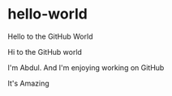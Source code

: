 # hello-world
Hello to the GitHub World

Hi to the GitHub world

I'm Abdul. And I'm enjoying working on GitHub

It's Amazing
